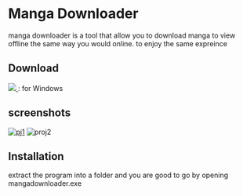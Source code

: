 # Manga Downloader


manga downloader is a tool that allow you to download manga to view offline the same way you would online. to enjoy the same expreince





## Download

<a href="https://github.com/qaier222/mangadownloader/releases/tag/1.0.0">
<img src="https://img.shields.io/github/downloads/qaier222/mangadownloader/total?color=blue&style=for-the-badge" >
</a> : for Windows

## screenshots
<a href="https://ibb.co/4RQgsTK"><img src="https://i.ibb.co/ZzZ1H8G/pj1.png" alt="pj1" border="0" ></a>
<a href="https://ibb.co/nQWN07G"><img src="https://i.ibb.co/L9GXPxF/proj2.png" alt="proj2" border="0" style="display: inline-block"></a>


## Installation

extract the program into a folder and you are good to go by opening mangadownloader.exe

